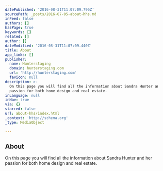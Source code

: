 ```yaml
---
datePublished: '2016-08-31T11:07:09.796Z'
sourcePath: _posts/2016-07-05-about-hhs.md
inFeed: false
authors: []
hasPage: true
keywords: []
related: []
author: []
dateModified: '2016-08-31T11:07:09.440Z'
title: About
app_links: []
publisher:
  name: Hunterstaging
  domain: hunterstaging.com
  url: 'http://hunterstaging.com'
  favicon: null
description: >-
  On this page you will find all the information about Sandra Hunter and her
  passion for both home design and real estate.
inLanguage: null
inNav: true
via: {}
starred: false
url: about-hhs/index.html
_context: 'http://schema.org'
_type: MediaObject

---
```

<article style=""><h1>About</h1><p>On this page you will find all the information about Sandra Hunter and her passion for both home design and real estate.</p></article>